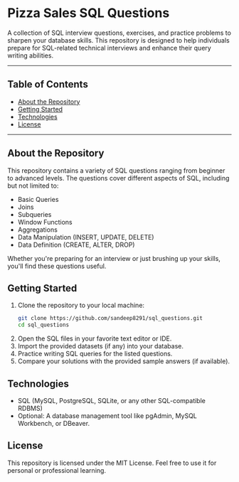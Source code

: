 #  Pizza Sales SQL Questions  

A collection of SQL interview questions, exercises, and practice problems to sharpen your database skills. This repository is designed to help individuals prepare for SQL-related technical interviews and enhance their query writing abilities.

---

## Table of Contents

- [About the Repository](#about-the-repository)  
- [Getting Started](#getting-started)   
- [Technologies](#technologies)  
- [License](#license)

---

## About the Repository  

This repository contains a variety of SQL questions ranging from beginner to advanced levels. The questions cover different aspects of SQL, including but not limited to:  
- Basic Queries  
- Joins  
- Subqueries  
- Window Functions  
- Aggregations  
- Data Manipulation (INSERT, UPDATE, DELETE)  
- Data Definition (CREATE, ALTER, DROP)  

Whether you're preparing for an interview or just brushing up your skills, you'll find these questions useful.

## Getting Started
1. Clone the repository to your local machine:  
   ```bash
   git clone https://github.com/sandeep8291/sql_questions.git
   cd sql_questions
2. Open the SQL files in your favorite text editor or IDE.
3. Import the provided datasets (if any) into your database.
4. Practice writing SQL queries for the listed questions.
5. Compare your solutions with the provided sample answers (if available).

## Technologies
- SQL (MySQL, PostgreSQL, SQLite, or any other SQL-compatible RDBMS)
- Optional: A database management tool like pgAdmin, MySQL Workbench, or DBeaver.


## License
This repository is licensed under the MIT License. Feel free to use it for personal or professional learning.
